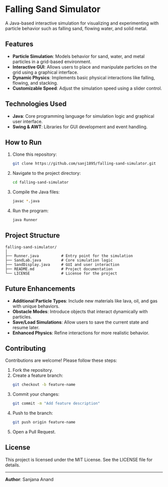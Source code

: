 # Falling Sand Simulator
A Java-based interactive simulation for visualizing and experimenting with particle behavior such as falling sand, flowing water, and solid metal.

## Features

- **Particle Simulation**: Models behavior for sand, water, and metal particles in a grid-based environment.
- **Interactive GUI**: Allows users to place and manipulate particles on the grid using a graphical interface.
- **Dynamic Physics**: Implements basic physical interactions like falling, flowing, and stacking.
- **Customizable Speed**: Adjust the simulation speed using a slider control.

## Technologies Used

- **Java**: Core programming language for simulation logic and graphical user interface.
- **Swing & AWT**: Libraries for GUI development and event handling.

## How to Run

1. Clone this repository:
   ```bash
   git clone https://github.com/sanj1895/falling-sand-simulator.git
   ```
2. Navigate to the project directory:
   ```bash
   cd falling-sand-simulator
   ```
3. Compile the Java files:
   ```bash
   javac *.java
   ```
4. Run the program:
   ```bash
   java Runner
   ```

## Project Structure

```
falling-sand-simulator/
│
├── Runner.java          # Entry point for the simulation
├── SandLab.java         # Core simulation logic
├── SandDisplay.java     # GUI and user interaction
├── README.md            # Project documentation
└── LICENSE              # License for the project
```

## Future Enhancements

- **Additional Particle Types**: Include new materials like lava, oil, and gas with unique behaviors.
- **Obstacle Modes**: Introduce objects that interact dynamically with particles.
- **Save/Load Simulations**: Allow users to save the current state and resume later.
- **Enhanced Physics**: Refine interactions for more realistic behavior.

## Contributing

Contributions are welcome! Please follow these steps:

1. Fork the repository.
2. Create a feature branch:
   ```bash
   git checkout -b feature-name
   ```
3. Commit your changes:
   ```bash
   git commit -m "Add feature description"
   ```
4. Push to the branch:
   ```bash
   git push origin feature-name
   ```
5. Open a Pull Request.

## License

This project is licensed under the MIT License. See the LICENSE file for details.

---

**Author**: Sanjana Anand
